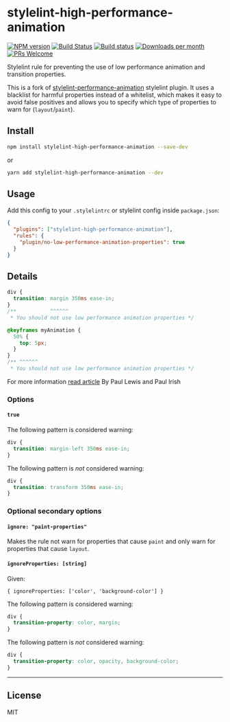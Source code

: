 # stylelint-high-performance-animation

[![NPM version](https://img.shields.io/npm/v/stylelint-high-performance-animation.svg)](https://www.npmjs.com/package/stylelint-high-performance-animation)
[![Build Status](https://travis-ci.org/kristerkari/stylelint-high-performance-animation.svg?branch=master)](https://travis-ci.org/kristerkari/stylelint-high-performance-animation)
[![Build status](https://ci.appveyor.com/api/projects/status/xr64ahlui4cct9ed/branch/master?svg=true)](https://ci.appveyor.com/project/kristerkari/stylelint-high-performance-animation/branch/master)
[![Downloads per month](https://img.shields.io/npm/dm/stylelint-high-performance-animation.svg)](http://npmcharts.com/compare/stylelint-high-performance-animation)
[![PRs Welcome](https://img.shields.io/badge/PRs-welcome-brightgreen.svg)](https://egghead.io/courses/how-to-contribute-to-an-open-source-project-on-github)

Stylelint rule for preventing the use of low performance animation and transition properties.

This is a fork of [stylelint-performance-animation](https://github.com/konstantin24121/stylelint-performance-animation) stylelint plugin. It uses a blacklist for harmful properties instead of a whitelist, which makes it easy to avoid false positives and allows you to specify which type of properties to warn for (`layout`/`paint`).

## Install

```sh
npm install stylelint-high-performance-animation --save-dev
```

or

```sh
yarn add stylelint-high-performance-animation --dev
```

## Usage

Add this config to your `.stylelintrc` or stylelint config inside `package.json`:

```json
{
  "plugins": ["stylelint-high-performance-animation"],
  "rules": {
    "plugin/no-low-performance-animation-properties": true
  }
}
```

## Details

```css
div {
  transition: margin 350ms ease-in;
}
/**           ^^^^^^
 * You should not use low performance animation properties */
```

```css
@keyframes myAnimation {
  50% {
    top: 5px;
  }
}
/** ^^^^^^
 * You should not use low performance animation properties */
```

For more information [read article](https://www.html5rocks.com/en/tutorials/speed/high-performance-animations/) By Paul Lewis and Paul Irish

### Options

#### `true`

The following pattern is considered warning:

```css
div {
  transition: margin-left 350ms ease-in;
}
```

The following pattern is _not_ considered warning:

```css
div {
  transition: transform 350ms ease-in;
}
```

### Optional secondary options

#### `ignore: "paint-properties"`

Makes the rule not warn for properties that cause `paint` and only warn for properties that cause `layout`.

#### `ignoreProperties: [string]`

Given:

`{ ignoreProperties: ['color', 'background-color'] }`

The following pattern is considered warning:

```css
div {
  transition-property: color, margin;
}
```

The following pattern is _not_ considered warning:

```css
div {
  transition-property: color, opacity, background-color;
}
```

---

## License

MIT

